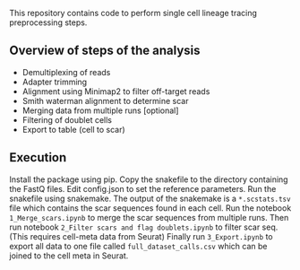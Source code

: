 

This repository contains code to perform single cell lineage tracing preprocessing steps.
## Overview of steps of the analysis
- Demultiplexing of reads
- Adapter trimming
- Alignment using Minimap2 to filter off-target reads 
- Smith waterman alignment to determine scar 
- Merging data from multiple runs [optional]
- Filtering of doublet cells
- Export to table (cell to scar)


## Execution
Install the package using pip. 
Copy the snakefile to the directory containing the FastQ files.
Edit config.json to set the reference parameters.
Run the snakefile using snakemake.
The output of the snakemake is a `*.scstats.tsv` file which contains the scar sequences found in each cell.
Run the notebook `1_Merge_scars.ipynb` to merge the scar sequences from multiple runs.
Then run notebook `2_Filter scars and flag doublets.ipynb` to filter scar seq. (This requires cell-meta data from Seurat)
Finally run `3_Export.ipynb` to export all data to one file called `full_dataset_calls.csv` which can be joined to the cell meta in Seurat.

